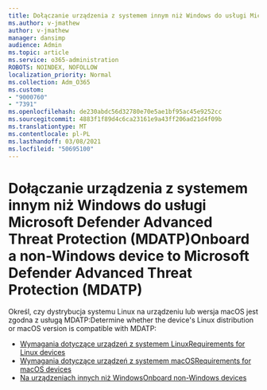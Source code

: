 ```yaml
---
title: Dołączanie urządzenia z systemem innym niż Windows do usługi Microsoft Defender Advanced Threat Protection (MDATP)
ms.author: v-jmathew
author: v-jmathew
manager: dansimp
audience: Admin
ms.topic: article
ms.service: o365-administration
ROBOTS: NOINDEX, NOFOLLOW
localization_priority: Normal
ms.collection: Adm_O365
ms.custom:
- "9000760"
- "7391"
ms.openlocfilehash: de230abdc56d32780e70e5ae1bf95ac45e9252cc
ms.sourcegitcommit: 4883f1f89d4c6ca23161e9a43ff206ad21d4f09b
ms.translationtype: MT
ms.contentlocale: pl-PL
ms.lasthandoff: 03/08/2021
ms.locfileid: "50695100"
---
```

# <a name="onboard-a-non-windows-device-to-microsoft-defender-advanced-threat-protection-mdatp"></a><span data-ttu-id="d4946-102">Dołączanie urządzenia z systemem innym niż Windows do usługi Microsoft Defender Advanced Threat Protection (MDATP)</span><span class="sxs-lookup"><span data-stu-id="d4946-102">Onboard a non-Windows device to Microsoft Defender Advanced Threat Protection (MDATP)</span></span>

<span data-ttu-id="d4946-103">Określ, czy dystrybucja systemu Linux na urządzeniu lub wersja macOS jest zgodna z usługą MDATP:</span><span class="sxs-lookup"><span data-stu-id="d4946-103">Determine whether the device's Linux distribution or macOS version is compatible with MDATP:</span></span>

- [<span data-ttu-id="d4946-104">Wymagania dotyczące urządzeń z systemem Linux</span><span class="sxs-lookup"><span data-stu-id="d4946-104">Requirements for Linux devices</span></span>](https://go.microsoft.com/fwlink/?linkid=2143462)
- [<span data-ttu-id="d4946-105">Wymagania dotyczące urządzeń z systemem macOS</span><span class="sxs-lookup"><span data-stu-id="d4946-105">Requirements for macOS devices</span></span>](https://go.microsoft.com/fwlink/?linkid=2143461)
- [<span data-ttu-id="d4946-106">Na urządzeniach innych niż Windows</span><span class="sxs-lookup"><span data-stu-id="d4946-106">Onboard non-Windows devices</span></span>](https://go.microsoft.com/fwlink/?linkid=2143628)
